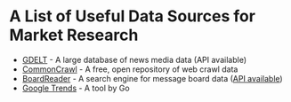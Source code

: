 # A List of Useful Data Sources for Market Research

- [GDELT](https://www.gdeltproject.org/) - A large database of news media data (API available)
- [CommonCrawl](https://commoncrawl.org/) - A free, open repository of web crawl data 
- [BoardReader](https://boardreader.com/) - A search engine for message board data ([API available](https://api.boardreader.com/docs/))
- [Google Trends](https://trends.google.com/) - A tool by Go